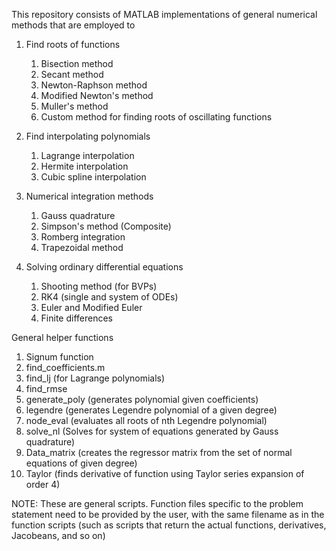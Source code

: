 This repository consists of MATLAB implementations of general numerical methods that are employed to 
1. Find roots of functions
   1. Bisection method
   2. Secant method
   3. Newton-Raphson method
   4. Modified Newton's method
   5. Muller's method
   6. Custom method for finding roots of oscillating functions
     
2. Find interpolating polynomials
   1. Lagrange interpolation
   2. Hermite interpolation
   3. Cubic spline interpolation

3. Numerical integration methods
   1. Gauss quadrature
   2. Simpson's method (Composite)
   3. Romberg integration
   4. Trapezoidal method

4. Solving ordinary differential equations
   1. Shooting method (for BVPs)
   2. RK4 (single and system of ODEs)
   3. Euler and Modified Euler
   4. Finite differences
   
General helper functions
1. Signum function
2. find_coefficients.m
3. find_lj (for Lagrange polynomials)
4. find_rmse
5. generate_poly (generates polynomial given coefficients)
6. legendre (generates Legendre polynomial of a given degree)
7. node_eval (evaluates all roots of nth Legendre polynomial)
8. solve_nl (Solves for system of equations generated by Gauss quadrature)
9. Data_matrix (creates the regressor matrix from the set of normal equations of given degree)
10. Taylor (finds derivative of function using Taylor series expansion of order 4)

NOTE: These are general scripts. Function files specific to the problem statement need to be provided by the user, with the same filename as in the function scripts (such as scripts that return the actual functions, derivatives, Jacobeans, and so on)

